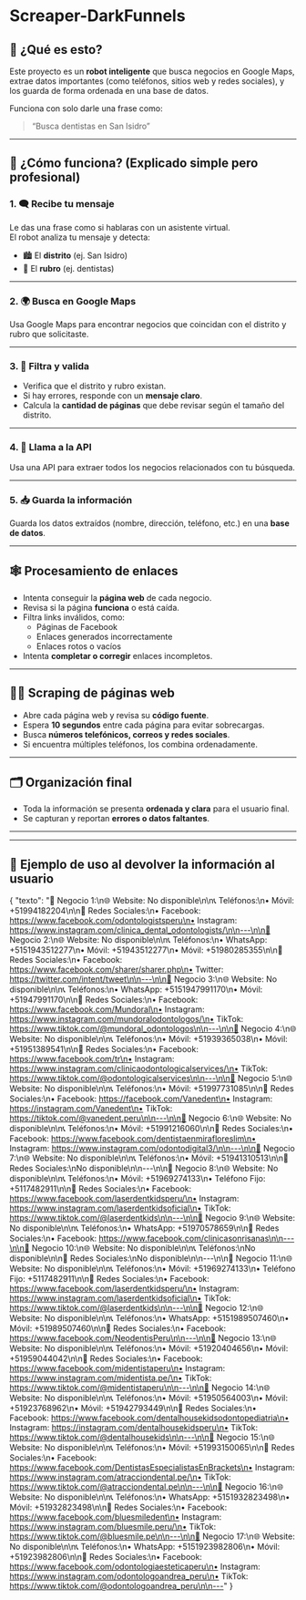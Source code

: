 # Screaper-DarkFunnels

## 🧠 ¿Qué es esto?

Este proyecto es un **robot inteligente** que busca negocios en Google Maps, extrae datos importantes (como teléfonos, sitios web y redes sociales), y los guarda de forma ordenada en una base de datos.

Funciona con solo darle una frase como:

> “Busca dentistas en San Isidro”

---

## 🧩 ¿Cómo funciona? (Explicado simple pero profesional)

### 1. 🗨️ Recibe tu mensaje

Le das una frase como si hablaras con un asistente virtual.  
El robot analiza tu mensaje y detecta:

- 🏙️ El **distrito** (ej. San Isidro)
- 🏪 El **rubro** (ej. dentistas)

---

### 2. 🌍 Busca en Google Maps

Usa Google Maps para encontrar negocios que coincidan con el distrito y rubro que solicitaste.

---

### 3. 🎯 Filtra y valida

- Verifica que el distrito y rubro existan.
- Si hay errores, responde con un **mensaje claro**.
- Calcula la **cantidad de páginas** que debe revisar según el tamaño del distrito.

---

### 4. 🔌 Llama a la API

Usa una API para extraer todos los negocios relacionados con tu búsqueda.

---

### 5. 📥 Guarda la información

Guarda los datos extraídos (nombre, dirección, teléfono, etc.) en una **base de datos**.

---

## 🕸️ Procesamiento de enlaces

- Intenta conseguir la **página web** de cada negocio.
- Revisa si la página **funciona** o está caída.
- Filtra links inválidos, como:
  - Páginas de Facebook
  - Enlaces generados incorrectamente
  - Enlaces rotos o vacíos
- Intenta **completar o corregir** enlaces incompletos.

---

## 🕵️‍♂️ Scraping de páginas web

- Abre cada página web y revisa su **código fuente**.
- Espera **10 segundos** entre cada página para evitar sobrecargas.
- Busca **números telefónicos, correos y redes sociales**.
- Si encuentra múltiples teléfonos, los combina ordenadamente.

---

## 🗂️ Organización final

- Toda la información se presenta **ordenada y clara** para el usuario final.
- Se capturan y reportan **errores o datos faltantes**.

---

---

## 💬 Ejemplo de uso al devolver la información al usuario
{ "texto": "🔹 Negocio 1:\n🌐 Website: No disponible\n\n📞 Teléfonos:\n• Móvil: +51994182204\n\n📲 Redes Sociales:\n• Facebook: https://www.facebook.com/odontologistsperu\n• Instagram: https://www.instagram.com/clinica_dental_odontologists/\n\n---\n\n🔹 Negocio 2:\n🌐 Website: No disponible\n\n📞 Teléfonos:\n• WhatsApp: +5151943512277\n• Móvil: +51943512277\n• Móvil: +51980285355\n\n📲 Redes Sociales:\n• Facebook: https://www.facebook.com/sharer/sharer.php\n• Twitter: https://twitter.com/intent/tweet\n\n---\n\n🔹 Negocio 3:\n🌐 Website: No disponible\n\n📞 Teléfonos:\n• WhatsApp: +5151947991170\n• Móvil: +51947991170\n\n📲 Redes Sociales:\n• Facebook: https://www.facebook.com/Mundoral\n• Instagram: https://www.instagram.com/mundoralodontologos/\n• TikTok: https://www.tiktok.com/@mundoral_odontologos\n\n---\n\n🔹 Negocio 4:\n🌐 Website: No disponible\n\n📞 Teléfonos:\n• Móvil: +51939365038\n• Móvil: +51951389541\n\n📲 Redes Sociales:\n• Facebook: https://www.facebook.com/tr\n• Instagram: https://www.instagram.com/clinicaodontologicalservices/\n• TikTok: https://www.tiktok.com/@odontologicalservices\n\n---\n\n🔹 Negocio 5:\n🌐 Website: No disponible\n\n📞 Teléfonos:\n• Móvil: +51997731085\n\n📲 Redes Sociales:\n• Facebook: https://facebook.com/Vanedent\n• Instagram: https://instagram.com/Vanedent\n• TikTok: https://tiktok.com/@vanedent.peru\n\n---\n\n🔹 Negocio 6:\n🌐 Website: No disponible\n\n📞 Teléfonos:\n• Móvil: +51991216060\n\n📲 Redes Sociales:\n• Facebook: https://www.facebook.com/dentistaenmirafloreslim\n• Instagram: https://www.instagram.com/odontodigital3/\n\n---\n\n🔹 Negocio 7:\n🌐 Website: No disponible\n\n📞 Teléfonos:\n• Móvil: +51941310513\n\n📲 Redes Sociales:\nNo disponible\n\n---\n\n🔹 Negocio 8:\n🌐 Website: No disponible\n\n📞 Teléfonos:\n• Móvil: +51969274133\n• Teléfono Fijo: +5117482911\n\n📲 Redes Sociales:\n• Facebook: https://www.facebook.com/laserdentkidsperu/\n• Instagram: https://www.instagram.com/laserdentkidsoficial\n• TikTok: https://www.tiktok.com/@laserdentkids\n\n---\n\n🔹 Negocio 9:\n🌐 Website: No disponible\n\n📞 Teléfonos:\n• WhatsApp: +51970578659\n\n📲 Redes Sociales:\n• Facebook: https://www.facebook.com/clinicasonrisanas\n\n---\n\n🔹 Negocio 10:\n🌐 Website: No disponible\n\n📞 Teléfonos:\nNo disponible\n\n📲 Redes Sociales:\nNo disponible\n\n---\n\n🔹 Negocio 11:\n🌐 Website: No disponible\n\n📞 Teléfonos:\n• Móvil: +51969274133\n• Teléfono Fijo: +5117482911\n\n📲 Redes Sociales:\n• Facebook: https://www.facebook.com/laserdentkidsperu/\n• Instagram: https://www.instagram.com/laserdentkidsoficial\n• TikTok: https://www.tiktok.com/@laserdentkids\n\n---\n\n🔹 Negocio 12:\n🌐 Website: No disponible\n\n📞 Teléfonos:\n• WhatsApp: +5151989507460\n• Móvil: +51989507460\n\n📲 Redes Sociales:\n• Facebook: https://www.facebook.com/NeodentisPeru\n\n---\n\n🔹 Negocio 13:\n🌐 Website: No disponible\n\n📞 Teléfonos:\n• Móvil: +51920404656\n• Móvil: +51959044042\n\n📲 Redes Sociales:\n• Facebook: https://www.facebook.com/midentistaperu\n• Instagram: https://www.instagram.com/midentista.pe/\n• TikTok: https://www.tiktok.com/@midentistaperu\n\n---\n\n🔹 Negocio 14:\n🌐 Website: No disponible\n\n📞 Teléfonos:\n• Móvil: +51950564003\n• Móvil: +51923768962\n• Móvil: +51942793449\n\n📲 Redes Sociales:\n• Facebook: https://www.facebook.com/dentalhousekidsodontopediatria\n• Instagram: https://instagram.com/dentalhousekidsperu\n• TikTok: https://www.tiktok.com/@dentalhousekids\n\n---\n\n🔹 Negocio 15:\n🌐 Website: No disponible\n\n📞 Teléfonos:\n• Móvil: +51993150065\n\n📲 Redes Sociales:\n• Facebook: https://www.facebook.com/DentistasEspecialistasEnBrackets\n• Instagram: https://www.instagram.com/atracciondental.pe/\n• TikTok: https://www.tiktok.com/@atracciondental.pe\n\n---\n\n🔹 Negocio 16:\n🌐 Website: No disponible\n\n📞 Teléfonos:\n• WhatsApp: +5151932823498\n• Móvil: +51932823498\n\n📲 Redes Sociales:\n• Facebook: https://www.facebook.com/bluesmiledent\n• Instagram: https://www.instagram.com/bluesmile.peru/\n• TikTok: https://www.tiktok.com/@bluesmile.pe\n\n---\n\n🔹 Negocio 17:\n🌐 Website: No disponible\n\n📞 Teléfonos:\n• WhatsApp: +5151923982806\n• Móvil: +51923982806\n\n📲 Redes Sociales:\n• Facebook: https://www.facebook.com/odontologiaesteticaperu\n• Instagram: https://www.instagram.com/odontologoandrea_peru\n• TikTok: https://www.tiktok.com/@odontologoandrea_peru\n\n---" }
